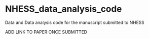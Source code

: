 # NHESS_data_analysis_code
Data and Data analysis code for the manuscript submitted to NHESS

ADD LINK TO PAPER ONCE SUBMITTED

